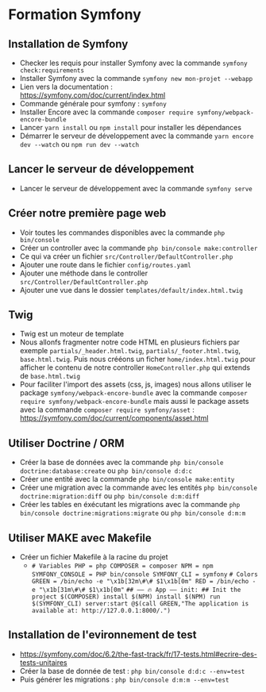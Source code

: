 # Formation Symfony

## Installation de Symfony
- Checker les requis pour installer Symfony avec la commande `symfony check:requirements`
- Installer Symfony avec la commande `symfony new mon-projet --webapp`
- Lien vers la documentation : https://symfony.com/doc/current/index.html
- Commande générale pour symfony : `symfony`
- Installer Encore avec la commande  `composer require symfony/webpack-encore-bundle`
- Lancer `yarn install` ou `npm install` pour installer les dépendances
- Démarrer le serveur de développement avec la commande `yarn encore dev --watch` ou `npm run dev --watch`

## Lancer le serveur de développement
- Lancer le serveur de développement avec la commande `symfony serve`

## Créer notre première page web
- Voir toutes les commandes disponibles avec la commande `php bin/console`
- Créer un controller avec la commande `php bin/console make:controller`
- Ce qui va créer un fichier `src/Controller/DefaultController.php`
- Ajouter une route dans le fichier `config/routes.yaml`
- Ajouter une méthode dans le controller `src/Controller/DefaultController.php`
- Ajouter une vue dans le dossier `templates/default/index.html.twig`

## Twig
- Twig est un moteur de template
- Nous allonfs fragmenter notre code HTML en plusieurs fichiers par exemple `partials/_header.html.twig`, `partials/_footer.html.twig`, `base.html.twig`. Puis nous crééons un ficher `home/index.html.twig` pour afficher le contenu de notre controller `HomeController.php` qui extends de `base.html.twig`
- Pour faciliter l'import des assets (css, js, images) nous allons utiliser le package `symfony/webpack-encore-bundle` avec la commande `composer require symfony/webpack-encore-bundle` mais aussi le package assets avec la commande `composer require symfony/asset` : https://symfony.com/doc/current/components/asset.html

## Utiliser Doctrine / ORM
- Créer la base de données avec la commande `php bin/console doctrine:database:create` ou `php bin/console d:d:c`
- Créer une entité avec la commande `php bin/console make:entity`
- Créer une migration avec la commande avec les entités `php bin/console doctrine:migration:diff` ou `php bin/console d:m:diff`
- Créer les tables en éxécutant les migrations avec la commande `php bin/console doctrine:migrations:migrate` ou `php bin/console d:m:m`
 
## Utiliser MAKE  avec Makefile
- Créer un fichier Makefile à la racine du projet
  - `# Variables
    PHP = php
    COMPOSER = composer
    NPM = npm
    SYMFONY_CONSOLE = PHP bin/console
    SYMFONY_CLI = symfony`
    `# Colors
    GREEN = /bin/echo -e "\x1b[32m\#\# $1\x1b[0m"
    RED = /bin/echo -e "\x1b[31m\#\# $1\x1b[0m"`
    `## —— 🔥 App ——
    init: ## Init the project
    $(COMPOSER) install
    $(NPM) install
    $(NPM) run
    $(SYMFONY_CLI) server:start
    @$(call GREEN,"The application is available at: http://127.0.0.1:8000/.")`

## Installation de l'evironnement de test
- https://symfony.com/doc/6.2/the-fast-track/fr/17-tests.html#ecrire-des-tests-unitaires
- Créer la base de donnée de test : `php bin/console d:d:c --env=test`
- Puis générer les migrations : `php bin/console d:m:m --env=test`